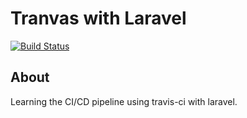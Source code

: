 # Tranvas with Laravel
[![Build Status][ico-travis]][link-travis]

## About

Learning the CI/CD pipeline using travis-ci with laravel.


[ico-travis]: https://img.shields.io/travis/NimzyMaina/tranvas/master.svg?style=flat-square

[link-travis]: https://travis-ci.org/NimzyMaina/tranvas